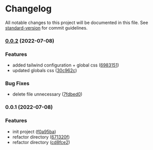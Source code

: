 # Changelog

All notable changes to this project will be documented in this file. See [standard-version](https://github.com/conventional-changelog/standard-version) for commit guidelines.

### [0.0.2](https://github.com/Recedivies/next-ts-tailwind-template/compare/v0.0.1...v0.0.2) (2022-07-08)


### Features

* added tailwind configuration + global css ([6983151](https://github.com/Recedivies/next-ts-tailwind-template/commit/6983151e4ca6c75b1c76b2ef3077a1fb3f3e6281))
* updated globals css ([30c962c](https://github.com/Recedivies/next-ts-tailwind-template/commit/30c962ccf868d902fec79e5624725725bfc5549d))


### Bug Fixes

* delete file unnecessary ([7fdbed0](https://github.com/Recedivies/next-ts-tailwind-template/commit/7fdbed0ad421a2f69643a800bd399b4e6cb6b697))

### 0.0.1 (2022-07-08)


### Features

* init project ([f0a95ba](https://github.com/Recedivies/next-ts-tailwind-template/commit/f0a95ba486463596a2975434d35b2ea7b55efac9))
* refactor directory ([671320f](https://github.com/Recedivies/next-ts-tailwind-template/commit/671320f482d08ab70884211680197b49bd93f3fc))
* refactor directory ([cd8fce2](https://github.com/Recedivies/next-ts-tailwind-template/commit/cd8fce2eb7e39df2832bdb5606d7d8fcb578dd08))
